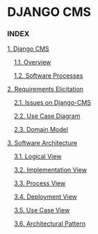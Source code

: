 DJANGO CMS 
===================

### INDEX
[1. Django CMS](https://github.com/SofiaReis/django-cms/blob/develop/ESOF-docs/Software%20Processes%20and%20Project%20Management/processes.md#1-django-cms)

&nbsp;&nbsp;&nbsp;&nbsp;[1.1. Overview](https://github.com/SofiaReis/django-cms/blob/develop/ESOF-docs/Software%20Processes%20and%20Project%20Management/processes.md#11-overview)

&nbsp;&nbsp;&nbsp;&nbsp;[1.2. Software Processes](https://github.com/SofiaReis/django-cms/blob/develop/ESOF-docs/Software%20Processes%20and%20Project%20Management/processes.md#12-software-processes)

[2. Requirements Elicitation](https://github.com/SofiaReis/django-cms/blob/develop/ESOF-docs/Requirements%20elicitation/requirements.md#2-requirements-)

&nbsp;&nbsp;&nbsp;&nbsp;[2.1. Issues on Django-CMS](https://github.com/SofiaReis/django-cms/blob/develop/ESOF-docs/Requirements%20elicitation/requirements.md#21-issues-on-django-cms)

&nbsp;&nbsp;&nbsp;&nbsp;[2.2. Use Case Diagram](https://github.com/SofiaReis/django-cms/blob/develop/ESOF-docs/Requirements%20elicitation/requirements.md#22-use-case-diagram)

&nbsp;&nbsp;&nbsp;&nbsp;[2.3. Domain Model](https://github.com/SofiaReis/django-cms/blob/develop/ESOF-docs/Requirements%20elicitation/requirements.md#23-domain-model)

[3. Software Architecture](https://github.com/SofiaReis/django-cms/blob/develop/ESOF-docs/Software%20Architecture/Architecture.md#3-software-architecture)

&nbsp;&nbsp;&nbsp;&nbsp;[3.1. Logical View](https://github.com/SofiaReis/django-cms/blob/develop/ESOF-docs/Software%20Architecture/Architecture.md#31-logical-view)

&nbsp;&nbsp;&nbsp;&nbsp;[3.2. Implementation View](https://github.com/SofiaReis/django-cms/blob/develop/ESOF-docs/Software%20Architecture/Architecture.md#32-implementation-view)

&nbsp;&nbsp;&nbsp;&nbsp;[3.3. Process View](https://github.com/SofiaReis/django-cms/blob/develop/ESOF-docs/Software%20Architecture/Architecture.md#33-process-view)

&nbsp;&nbsp;&nbsp;&nbsp;[3.4. Deployment View](https://github.com/SofiaReis/django-cms/blob/develop/ESOF-docs/Software%20Architecture/Architecture.md#34-deployment-view)

&nbsp;&nbsp;&nbsp;&nbsp;[3.5. Use Case View](https://github.com/SofiaReis/django-cms/blob/develop/ESOF-docs/Software%20Architecture/Architecture.md#35-use-case-view)

&nbsp;&nbsp;&nbsp;&nbsp;[3.6. Architectural Pattern](https://github.com/SofiaReis/django-cms/blob/develop/ESOF-docs/Software%20Architecture/Architecture.md#36-architectural-pattern)


